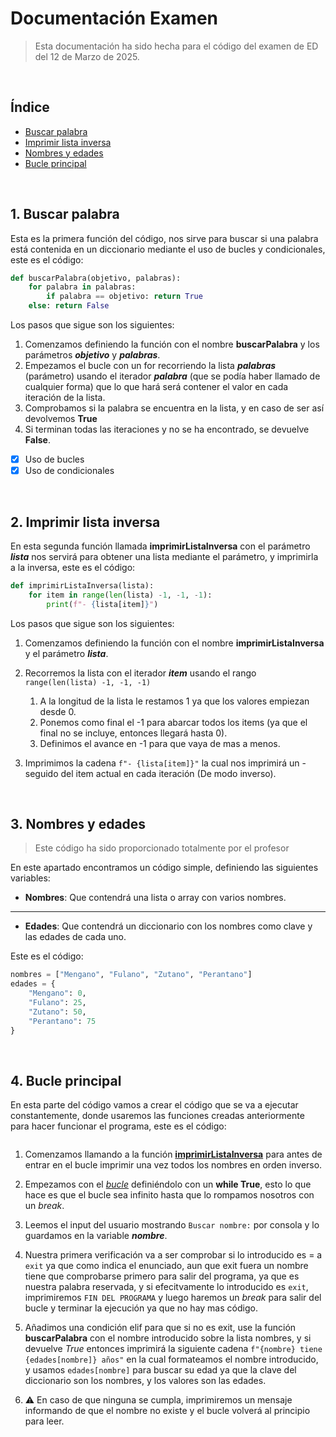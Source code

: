 # Documentación Examen

> Esta documentación ha sido hecha para el código del examen de ED del 12 de Marzo de 2025.

<br>

## Índice

- [Buscar palabra](#buscar)
- [Imprimir lista inversa](#imprimirinversa)
- [Nombres y edades](#nombresedades)
- [Bucle principal](#bucle)

<br>

<div id="buscar">

## 1. Buscar palabra

Esta es la primera función del código, nos sirve para buscar si una palabra está contenida en un diccionario mediante el uso de bucles y condicionales, este es el código:

```py
def buscarPalabra(objetivo, palabras):
    for palabra in palabras:
        if palabra == objetivo: return True
    else: return False
```

Los pasos que sigue son los siguientes:

1. Comenzamos definiendo la función con el nombre **buscarPalabra** y los parámetros _**objetivo**_ y _**palabras**_.
2. Empezamos el bucle con un for recorriendo la lista _**palabras**_ (parámetro) usando el iterador _**palabra**_ (que se podía haber llamado de cualquier forma) que lo que hará será contener el valor en cada iteración de la lista.
3. Comprobamos si la palabra se encuentra en la lista, y en caso de ser así devolvemos **True**
4. Si terminan todas las iteraciones y no se ha encontrado, se devuelve **False**.

- [X] Uso de bucles
- [X] Uso de condicionales

<br>

<div id="imprimirinversa">

## 2. Imprimir lista inversa

En esta segunda función llamada **imprimirListaInversa** con el parámetro _**lista**_ nos servirá para obtener una lista mediante el parámetro, y imprimirla a la inversa, este es el código:

```py
def imprimirListaInversa(lista):
    for item in range(len(lista) -1, -1, -1):
        print(f"- {lista[item]}")
```

Los pasos que sigue son los siguientes:

1. Comenzamos definiendo la función con el nombre **imprimirListaInversa** y el parámetro _**lista**_.
2. Recorremos la lista con el iterador _**item**_ usando el rango `range(len(lista) -1, -1, -1)`
    
    1. A la longitud de la lista le restamos 1 ya que los valores empiezan desde 0.
    2. Ponemos como final el -1 para abarcar todos los items (ya que el final no se incluye, entonces llegará hasta 0).
    3. Definimos el avance en -1 para que vaya de mas a menos.

3. Imprimimos la cadena `f"- {lista[item]}"` la cual nos imprimirá un - seguido del item actual en cada iteración (De modo inverso).

<br>

<div id="nombresedades">

## 3. Nombres y edades
> Este código ha sido proporcionado totalmente por el profesor

En este apartado encontramos un código simple, definiendo las siguientes variables:

- **Nombres**: Que contendrá una lista o array con varios nombres.

---

- **Edades**: Que contendrá un diccionario con los nombres como clave y las edades de cada uno.

Este es el código:

```py
nombres = ["Mengano", "Fulano", "Zutano", "Perantano"]
edades = {
    "Mengano": 0,
    "Fulano": 25,
    "Zutano": 50,
    "Perantano": 75
}
```

<br>

<div id="bucle">

## 4. Bucle principal

En esta parte del código vamos a crear el código que se va a ejecutar constantemente, donde usaremos las funciones creadas anteriormente para hacer funcionar el programa, este es el código:

```py

```

1. Comenzamos llamando a la función [**imprimirListaInversa**](#imprimirinversa) para antes de entrar en el bucle imprimir una vez todos los nombres en orden inverso.

2. Empezamos con el [*bucle*](#bucle) definiéndolo con un **while True**, esto lo que hace es que el bucle sea infinito hasta que lo rompamos nosotros con un _break_.

3. Leemos el input del usuario mostrando `Buscar nombre:` por consola y lo guardamos en la variable _**nombre**_.

4. Nuestra primera verificación va a ser comprobar si lo introducido es = a `exit` ya que como indica el enunciado, aun que exit fuera un nombre tiene que comprobarse primero para salir del programa, ya que es nuestra palabra reservada, y si efecitvamente lo introducido es `exit`, imprimiremos `FIN DEL PROGRAMA` y luego haremos un *break* para salir del bucle y terminar la ejecución ya que no hay mas código.

5. Añadimos una condición elif para que si no es exit, use la función **buscarPalabra** con el nombre introducido sobre la lista nombres, y si devuelve _True_ entonces imprimirá la siguiente cadena `f"{nombre} tiene {edades[nombre]} años"` en la cual formateamos el nombre introducido, y usamos `edades[nombre]` para buscar su edad ya que la clave del diccionario son los nombres, y los valores son las edades.

6. :warning: En caso de que ninguna se cumpla, imprimiremos un mensaje informando de que el nombre no existe y el bucle volverá al principio para leer.